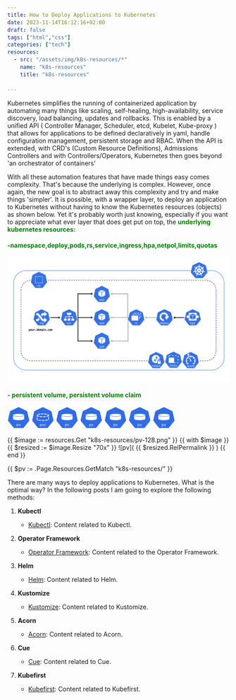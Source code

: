 ```yaml
---
title: How to Deploy Applications to Kubernetes
date: 2023-11-14T16:12:16+02:00
draft: false
tags: ["html","css"]
categories: ["tech"]
resources:
  - src: "/assets/img/k8s-resources/*"
    name: "k8s-resources"
    title: "k8s-resources"

---
```

Kubernetes simplifies the running of containerized application by automating many things like scaling, self-healing, high-availability, service discovery, load balancing, updates and rollbacks. This is enabled by a unified API ( Controller Manager, Scheduler, etcd, Kubelet, Kube-proxy ) that allows for applications to be defined declaratively in yaml, handle configuration management, persistent storage and RBAC. When the API is extended, with CRD's (Custom Resource Definitions), Admissions Controllers and 
with Controllers/Operators, Kubernetes then goes beyond 'an orchestrator of containers' 

With all these automation features that have made things easy comes complexity. That's  because the underlying is complex. However, once again, the new goal is to abstract away this complexity and try and make things 'simpler'. It is possible, with a wrapper layer, to deploy an application to Kubernetes without having to know the  Kubernetes resources (objects) as shown below. Yet it's probably worth just knowing, especially if you want to appreciate what ever layer that does get put on top,  the <span style="color: green">**underlying kubernetes resources:**</span> 
#### <span style="color:green;"> -namespace,deploy,pods,rs,service,ingress,hpa,netpol,limits,quotas </span>
![k8s Exposed Pod](/static/img/k8s-exposed-pod.png)

<!-- <img src="/home/charles/hugo/third-site/static/img/k8s-exposed-pod.png" alt="Basic K8s cluster resource"> - this does not render either-->

<!--  <img src="https://github.com/kubernetes/community/blob/master/icons/docs/k8s-exposed-pod.png?raw=true" alt="K8s Resources">   -->

<!--   <img src="home/charles/hugo/third-site/static/img/k8s-exposed-pod.png" alt="K8s Resources">  -->

<!--    <img src="/static/img/k8s-exposed-pod.png" alt="K8s Resources">   -->

#### <span style="color:green;">- persistent volume, persistent volume claim </span>
<!--  ![pv](/static/img/k8s-resources/pv-128.png)  -->

<!--  <img src="/static/img/k8s-resources/pv-128.png" alt="pv" width="100" height="100">
  -->

<!--   ![pv](/static/img/k8s-resources/pv-128.png)  ![pvc](/static/img/k8s-resources/pvc-128.png)]     -->

<!-- {{ $image := resources.Get "img/k8s-resources/*.png }}   -->

<!--  {{< img  "/assets/img/k8s-resources/pv-128.png" "50" "PV" >}}
      {{< img  "/assets/img/k8s-resources/pvc-128.png" "50" "PVC" >}}   -->

![Pod](/static/img/k8s-resources-40/pv-128.png)
![Pod](/static/img/k8s-resources-40/pvc-128.png)
![Pod](/static/img/k8s-resources-40/pv-128.png)
![Pod](/static/img/k8s-resources-40/pv-128.png)
![Pod](/static/img/k8s-resources-40/pv-128.png)
![Pod](/static/img/k8s-resources-40/pv-128.png)
![Pod](/static/img/k8s-resources-40/pv-128.png)

<!--  <img src="/assets/img/k8s-resources/pod-128.png" alt="Pod">    -->

{{ $image := resources.Get "k8s-resources/pv-128.png" }}
{{ with $image }}
  {{ $resized := $image.Resize "70x" }}
  ![pv]( {{ $resized.RelPermalink }} )
{{ end }}




{{ $pv := .Page.Resources.GetMatch "k8s-resources/" }}


<!--  <img src="https://github.com/kubernetes/community/blob/master/icons/png/resources/labeled/c-role-128.png" alt="cluster role">  -->
 
There are many ways to deploy applications to Kubernetes.  What is the optimal way? In the following posts I am going to explore the following methods:
1. **Kubectl**
    - [Kubectl](/posts/kubectl/kubectl/): Content related to Kubectl.

2. **Operator Framework**
    - [Operator Framework](/posts/operator-framework/operator-framework/): Content related to the Operator Framework.

3. **Helm**
    - [Helm](/posts/helm/helm/): Content related to Helm.

4. **Kustomize**
    - [Kustomize](/posts/kustomize/kustomize/): Content related to Kustomize.

5. **Acorn**
    - [Acorn](/posts/acorn/acorn/): Content related to Acorn.

6. **Cue**
    - [Cue](/posts/cue/cue/): Content related to Cue.

7. **Kubefirst**
    - [Kubefirst](/posts/kubefirst/kubefirst/): Content related to Kubefirst.





